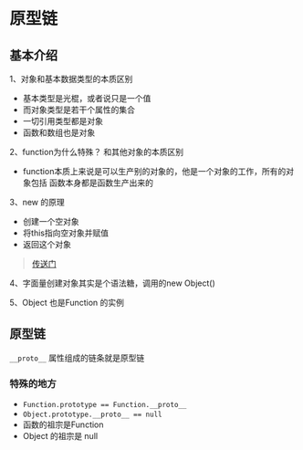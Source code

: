 # 原型链
## 基本介绍
1、对象和基本数据类型的本质区别
* 基本类型是光棍，或者说只是一个值
* 而对象类型是若干个属性的集合
* 一切引用类型都是对象
* 函数和数组也是对象

2、function为什么特殊？ 和其他对象的本质区别
* function本质上来说是可以生产别的对象的，他是一个对象的工作，所有的对象包括 函数本身都是函数生产出来的

3、new 的原理
* 创建一个空对象
* 将this指向空对象并赋值
* 返回这个对象
> [传送门](http://)

4、字面量创建对象其实是个语法糖，调用的new Object()

5、Object 也是Function 的实例


## 原型链
`__proto__` 属性组成的链条就是原型链
### 特殊的地方
- `Function.prototype == Function.__proto__`
-  `Object.prototype.__proto__ == null`
- 函数的祖宗是Function
- Object 的祖宗是 null
